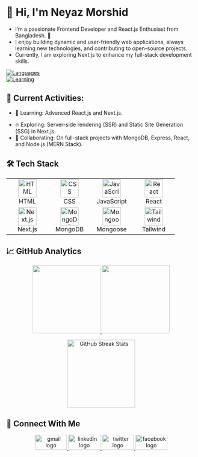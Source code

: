     



<div align="center">
  <!-- Header with gradient effect -->

  </div>
  
</div>


# 👋 Hi, I'm Neyaz Morshid 

<!--![](https://komarev.com/ghpvc/?username=neyaz14&label=Profile%20Visits&color=blue&style=for-the-badge)-->

- I’m a passionate Frontend Developer and React.js Enthusiast from Bangladesh. 🚀
- I enjoy building dynamic and user-friendly web applications, always learning new technologies, and contributing to open-source projects.
- Currently, I am exploring Next.js  to enhance my full-stack development skills.

<img src="" alt="" align="right" width="0" height="0"/> </a> 
[![Languages](https://img.shields.io/badge/Languages-JavaScript-%23F7DF1E?style=for-the-badge)](https://developer.mozilla.org/en-US/docs/Web/JavaScript)   
[![Learning](https://img.shields.io/badge/Currently%20Learning-Next.js-%20%26%20?style=for-the-badge)](https://nextjs.org)




## 📌 Current Activities:
- 🌱 Learning: Advanced React.js and Next.js.
<!--- 🏗 Building: A tourism website with interactive UI/UX.-->
- 🔥 Exploring: Server-side rendering (SSR) and Static Site Generation (SSG) in Next.js.
- 🤝 Collaborating: On full-stack projects with MongoDB, Express, React, and Node.js (MERN Stack).



## 🛠️ Tech Stack
<div align="center">
<table>
<tr>
  <td align="center" width="96">
    <img src="https://skillicons.dev/icons?i=html" width="48" height="48" alt="HTML" />
    <br>HTML
  </td>
  <td align="center" width="96">
    <img src="https://skillicons.dev/icons?i=css" width="48" height="48" alt="CSS" />
    <br>CSS
  </td>
  <td align="center" width="96">
    <img src="https://skillicons.dev/icons?i=js" width="48" height="48" alt="JavaScript" />
    <br>JavaScript
  </td>
  <td align="center" width="96">
    <img src="https://skillicons.dev/icons?i=react" width="48" height="48" alt="React" />
    <br>React
  </td>
</tr>
<tr>
  <td align="center" width="96">
    <img src="https://skillicons.dev/icons?i=nextjs" width="48" height="48" alt="Next.js" />
    <br>Next.js
  </td>
  <td align="center" width="96">
    <img src="https://skillicons.dev/icons?i=mongodb" width="48" height="48" alt="MongoDB" />
    <br>MongoDB
  </td>
  <td align="center" width="96">
    <img src="https://skillicons.dev/icons?i=mongoose" width="48" height="48" alt="Mongoose" />
    <br>Mongoose
  </td>
 
  <td align="center" width="96">
    <img src="https://skillicons.dev/icons?i=tailwind" width="48" height="48" alt="Tailwind" />
    <br>Tailwind
  </td>
</tr>
</table>
</div>

## 📈 GitHub Analytics
<p align="center">
  <a href="https://github.com/neyaz14">
    <img height="180em" src="https://github-readme-stats.vercel.app/api?username=neyaz14&show_icons=true&theme=d"/>
    <img height="180em" src="https://github-readme-stats.vercel.app/api/top-langs/?username=neyaz14&layout=compact&theme=d"/>
  </a>
</p>

<p align="center">
  <img height="180em" src="https://streak-stats.demolab.com/?user=neyaz14&theme=d" alt="GitHub Streak Stats"/>
</p>


## 🤝 Connect With Me
<p align="center">
 
  <a href="mailto:neyazmorshid@gmail.com">
    <img src="https://raw.githubusercontent.com/maurodesouza/profile-readme-generator/master/src/assets/icons/social/gmail/default.svg" width="85" height="40" alt="gmail logo"  />
  </a>
  
<a href="https://www.linkedin.com/in/neyazmorshid0414" target="_blank">
    <img src="https://raw.githubusercontent.com/maurodesouza/profile-readme-generator/master/src/assets/icons/social/linkedin/default.svg" width="85" height="40" alt="linkedin logo"  />
  </a>
  <a href="https://x.com/Neyaz0414" target="_blank">
    <img src="https://raw.githubusercontent.com/maurodesouza/profile-readme-generator/master/src/assets/icons/social/twitter/default.svg" width="85" height="40" alt="twitter logo"  />
  </a>
  <a href="https://www.facebook.com/neyaz.morshid/" target="_blank">
    <img src="https://raw.githubusercontent.com/maurodesouza/profile-readme-generator/master/src/assets/icons/social/facebook/default.svg" width="85" height="40" alt="facebook logo"  />
  </a>
  


</p>

  
